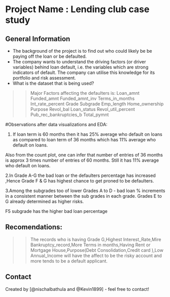 # Project Name : Lending club case study

## General Information

- The background of the project is to find out who could likely be be paying off the loan or be defaulted.
- The company wants to understand the driving factors (or driver variables) behind loan default, i.e. the variables which are strong indicators of default.  The company can utilise this knowledge for its portfolio and risk assessment. 
- What is the dataset that is being used?

>>Major Factors affecting the defaulters is:
Loan_amnt
Funded_amnt
Funded_amnt_inv
Terms_in_months
Int_rate_percent
Grade
Subgrade
Emp_length
Home_ownership
Purpose
Revol_bal
Loan_status
Revol_util_percent
Pub_rec_bankruptcies_b
Total_pymnt

#Observations after data visualizations and EDA: 

1. If loan term is 60 months then it has 25% average who default on loans as compared to loan term of 36 months which has 11% average who default on loans.

Also from the count plot, one can infer that number of entries of 36 months is approx 3 times number of entries of 60 months. Still it has 11% average who default on loans.

2.In Grade A-G the bad loan or the defaulters percentage has increased ,Hence Grade F & G has highest chance to get proned to be defaulters.

3.Among the subgrades too of lower Grades A to D - bad loan % increments in a consistent manner between the sub grades in each grade. Grades E to G already determined as higher risks.

F5 subgrade has the higher bad loan percentage

## Recomendations:

>>The records who is having Grade G,Highest Interest_Rate,Mire Bankruptcy_record,More Terms in months,Having Rent or Mortgage House,Purpose(Debt Consolidation,Credit card ),Low Annual_Income will have the affect to be the risky account and more tends to be a default applicant.

## Contact
Created by [@nischalbathula and @Kevin1899] - feel free to contact!

